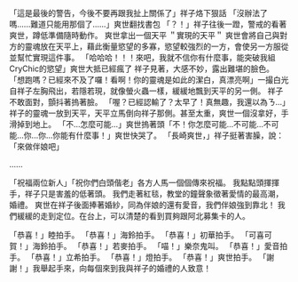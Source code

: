 「這是最後的警告，今後不要再跟我扯上關係了」祥子烙下狠話
「沒辦法了嗎......難道只能用那個了......」爽世翻找書包
「？！」祥子往後一蹬，警戒的看著爽世，蹲低準備隨時動作。
爽世拿出一個天平
＂實現的天平＂
爽世會將自己與對方的靈魂放在天平上，藉此衡量慾望的多寡，慾望較強烈的一方，會使另一方服從並幫忙實現這件事。
「哈哈哈！！！來吧，我就不信你有什麼事，能突破我組CryChic的慾望」爽世大抵已經瘋了
祥子見著，大感不妙，露出難堪的臉色。
「想跑嗎？已經來不及了囉！看啊！你的靈魂是如此的潔白，真漂亮啊」一撮白光自祥子左胸飛出，若隱若現，就像螢火蟲一樣，緩緩地飄到天平的另一側。
祥子不敢面對，顫抖著摀著臉。
「喔？已經認輸了？太早了！真無趣，我還以為ㄋ...」祥子的靈魂一放到天平，天平立馬倒向祥子那側。甚至太重，爽世一個沒拿好，手滑掉到地上。
「不...怎麼可能...」爽世摀著頭「不！你怎麼可能...不可能...不可能...你...你...你能有什麼事！」爽世快哭了。
「長崎爽世，」祥子挺著害臊，說：「來做伴娘吧」

......

「祝福兩位新人」「祝你們白頭偕老」各方人馬一個個傳來祝福。
我點點頭揮揮手，祥子只是害羞的低著頭。
我們走著紅毯，教堂的鐘聲象徵著愛情的最高潮，婚禮。
爽世在祥子後面捧著婚紗，同為伴娘的還有愛音，我們伴娘強到靠北！
我們緩緩的走到定位。在台上，可以清楚的看到買夠跟阿北募集卡的人。

「恭喜！」睦拍手。
「恭喜！」海鈴拍手。
「恭喜！」初華拍手。
「可喜可賀！」海鈴拍手。
「恭喜！」若麥拍手。
「喵！」樂奈鬼叫。
「恭喜！」愛音拍手。
「恭喜！」立希拍手。
「恭喜！」燈拍手。
「恭喜！」爽世拍手。
「謝謝！」我舉起手來，向每個來到我與祥子的婚禮的人致意！